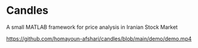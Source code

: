 # Candles
A small MATLAB framework for price analysis in Iranian Stock Market

https://github.com/homayoun-afshari/candles/blob/main/demo/demo.mp4
